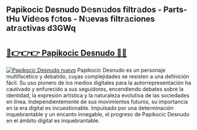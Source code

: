 ## Papikocic Desnudo D𝚎sn𝚞dos filtr𝚊dos - Parts-tHu Vid𝚎os f𝚘tos - N𝚞evas filtr𝚊ciones atr𝚊ctivas d3GWq

# <h2><a href="http://mb8b32.tromn.icu/?c=Papikocic+Desnudo">🔗👉👉👉 Papikocic Desnudo 🔗🔗</a></h2>

[![Papikocic Desnudo nuevo](https://i.imgur.com/pEAQMta.gif)](http://mb8b32.tromn.icu/?c=Papikocic+Desnudo)
Papikocic Desnudo es un personaje multifacético y debatido, cuyas complejidades se resisten a una definición fácil.  Su uso pionero de los medios digitales para la autorrepresentación ha cautivado y enfurecido a sus seguidores, encendiendo debates sobre la identidad, la expresión artística y la naturaleza evolutiva de las sociedades en línea. Independientemente de sus movimientos futuros, su importancia en la era digital es incuestionable. Impulsado por una determinación inquebrantable y un encanto innegable, el progreso de Papikocic Desnudo en el ámbito digital es inquebrantable.
